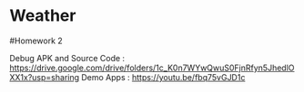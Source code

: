 # Weather
 
 #Homework 2
 
 Debug APK and Source Code : https://drive.google.com/drive/folders/1c_K0n7WYwQwuS0FjnRfyn5JhedlOXX1x?usp=sharing
 Demo Apps : https://youtu.be/fbq75vGJD1c
